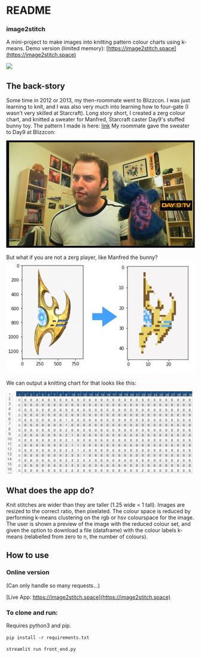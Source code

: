 # README 

### image2stitch
A mini-project to make images into knitting pattern colour charts using k-means. Demo version (limited memory): [https://image2stitch.space](https://image2stitch.space)


![](other/demo_vid2.gif)


## The back-story
Some time in 2012 or 2013, my then-roommate went to Blizzcon. I was just learning to knit, and I was also very much into learning how to four-gate (I wasn't very skilled at Starcraft). Long story short, I created a zerg colour chart, and knitted a sweater for Manfred, Starcraft caster Day9's stuffed bunny toy. The pattern I made is here: [link](https://www.ravelry.com/patterns/library/zerg-starcraft-colour-chart) My roommate gave the sweater to Day9 at Blizzcon:

![](other/manfred.jpg)

But what if you are not a zerg player, like Manfred the bunny?
![](other/example.jpg)

We can output a knitting chart for that looks like this:

![](other/output.jpg)

## What does the app do?

Knit stitches are wider than they are taller (1.25 wide = 1 tall). Images are resized to the correct ratio, then pixelated. The colour space is reduced by performing k-means clustering on the rgb or hsv colourspace for the image. The user is shown a preview of the image with the reduced colour set, and given the option to download a file (dataframe) with the colour labels k-means (relabelled from zero to n, the number of colours).


## How to use

### Online version 
(Can only handle so many requests...)

[Live App: https://image2stitch.space](https://image2stitch.space)

### To clone and run:

Requires python3 and pip.

```pip install -r requirements.txt```

```streamlit run front_end.py```

